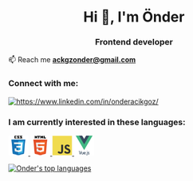 <h1 align="center">Hi 👋, I'm Önder</h1>
<h3 align="center">Frontend developer</h3>

📫 Reach me **ackgzonder@gmail.com**

<h3 align="left">Connect with me:</h3>
<p align="left">
<a href="https://www.linkedin.com/in/onderacikgoz/" target="blank"><img align="center" src="https://cdn.jsdelivr.net/npm/simple-icons@3.0.1/icons/linkedin.svg" alt="https://www.linkedin.com/in/onderacikgoz/" height="30" width="40" /></a>
</p>

<h3 align="left">I am currently interested in these languages:</h3>
<p align="left"> <a href="https://www.w3schools.com/css/" target="_blank"> <img src="https://raw.githubusercontent.com/devicons/devicon/master/icons/css3/css3-original-wordmark.svg" alt="css3" width="40" height="40"/> </a> <a href="https://www.w3.org/html/" target="_blank"> <img src="https://raw.githubusercontent.com/devicons/devicon/master/icons/html5/html5-original-wordmark.svg" alt="html5" width="40" height="40"/> </a> <a href="https://developer.mozilla.org/en-US/docs/Web/JavaScript" target="_blank"> <img src="https://raw.githubusercontent.com/devicons/devicon/master/icons/javascript/javascript-original.svg" alt="javascript" width="40" height="40"/> </a> <a href="https://vuejs.org/" target="_blank"> <img src="https://raw.githubusercontent.com/devicons/devicon/master/icons/vuejs/vuejs-original-wordmark.svg" alt="vuejs" width="40" height="40"/> </a> </p>

[![Onder's top languages](https://github-readme-stats.vercel.app/api/top-langs/?username=ondeer&theme=blue-green)](https://github.com/anuraghazra/github-readme-stats)
